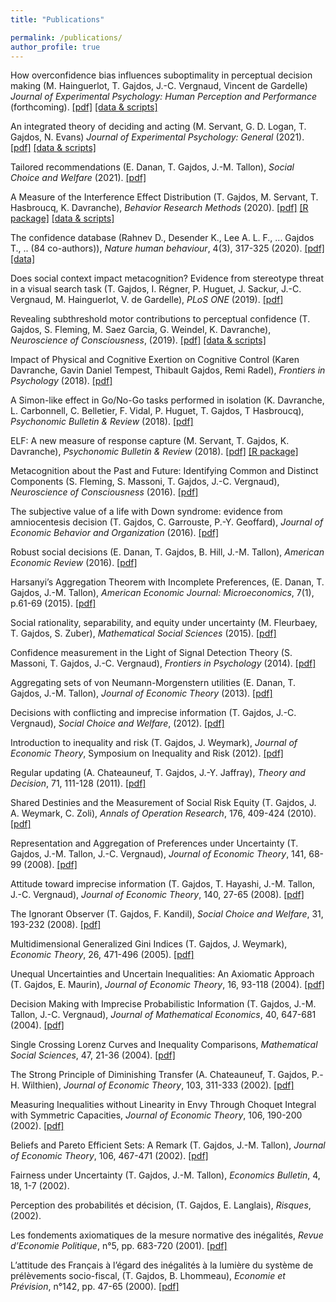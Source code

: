 ```yaml
---
title: "Publications"

permalink: /publications/
author_profile: true
---
```


How overconfidence bias influences suboptimality in perceptual decision making (M. Hainguerlot, T. Gajdos, J.-C. Vergnaud, Vincent de Gardelle) *Journal of Experimental Psychology: Human Perception and Performance* (forthcoming). [[pdf]](/assets/papiers/Hainguerlot2022.pdf) [[data & scripts]](https://osf.io/4qw9e/?view_only=48bae1de632c4ff895cfa49743b41dfa)

An integrated theory of deciding and acting (M. Servant, G. D. Logan, T. Gajdos, N. Evans) *Journal of Experimental Psychology: General* (2021). [[pdf]](/assets/papiers/dtdm.pdf) [[data & scripts]](https://osf.io/r5c2b/)

Tailored recommendations (E. Danan, T. Gajdos, J.-M. Tallon),  *Social Choice and Welfare* (2021). [[pdf]](/assets/papiers/DananGajdosTallon2021.pdf)

A Measure of the Interference Effect Distribution (T. Gajdos, M. Servant, T. Hasbroucq, K. Davranche),   *Behavior Research Methods* (2020). [[pdf]](/assets/papiers/GajdosServant2020.pdf) [[R package]](https://github.com/thibault-gajdos/RTconflict) [[data & scripts]](https://osf.io/5r8mq/)

The confidence database (Rahnev D., Desender K., Lee A. L. F., ... Gajdos T., .. (84 co-authors)), *Nature human behaviour*, 4(3), 317-325 (2020). [[pdf]](/assets/papiers/Rahnev2020.pdf) [[data]](https://osf.io/s46pr/)

Does social context impact metacognition? Evidence from stereotype threat in a visual search task (T. Gajdos, I. Régner, P. Huguet, J. Sackur, J.-C. Vergnaud, M. Hainguerlot, V. de Gardelle),  *PLoS ONE* (2019). [[pdf]](/assets/papiers/GajdosRegner2019)

Revealing subthreshold motor contributions to perceptual confidence (T. Gajdos, S. Fleming, M. Saez Garcia, G. Weindel, K. Davranche),  *Neuroscience of Consciousness*, (2019). [[pdf]](/assets/papiers/GajdosFleming2019.pdf)  [[data & scripts]](https://osf.io/56wxs/?view_only=1cd944d3c3554e4bbbacc5353ed532a5)

Impact of Physical and Cognitive Exertion on Cognitive Control (Karen Davranche, Gavin Daniel Tempest, Thibault Gajdos, Remi Radel), *Frontiers in Psychology* (2018). [[pdf]](/assets/papiers/DavrancheTempest2018.pdf) 

A Simon-like effect in Go/No-Go tasks performed in isolation (K. Davranche, L. Carbonnell, C. Belletier, F. Vidal, P. Huguet, T. Gajdos, T Hasbroucq),  *Psychonomic Bulletin & Review* (2018). [[pdf]](/assets/papiers/Davranche2018.pdf)

ELF: A new measure of response capture (M. Servant, T. Gajdos, K. Davranche),  *Psychonomic Bulletin & Review* (2018). [[pdf]](/assets/papiers/ServantGajdosDavranche2017.pdf) [[R package]](https://github.com/thibault-gajdos/RTconflict)

Metacognition about the Past and Future: Identifying Common and Distinct Components (S. Fleming, S. Massoni, T. Gajdos, J.-C. Vergnaud), *Neuroscience of Consciousness* (2016). [[pdf]](/assets/papiers/GajdosFleming2019.pdf)

The subjective value of a life with Down syndrome: evidence from amniocentesis decision (T. Gajdos, C. Garrouste,  P.-Y. Geoffard), *Journal of Economic Behavior and Organization* (2016). [[pdf]](/assets/papiers/GajdosGarrousteGeoffard2016.pdf)

Robust social decisions (E. Danan, T. Gajdos, B. Hill, J.-M. Tallon), *American Economic Review* (2016). [[pdf]](/assets/papiers/DGHV2016.pdf)

Harsanyi’s Aggregation Theorem with Incomplete Preferences, (E. Danan, T. Gajdos, J.-M. Tallon), *American Economic Journal: Microeconomics*, 7(1), p.61-69 (2015). [[pdf]](/assets/papiers/DananGajdosTallon2015.pdf)

Social rationality, separability, and equity under uncertainty (M. Fleurbaey, T. Gajdos, S. Zuber), *Mathematical Social Sciences* (2015). [[pdf]](/assets/papiers/FleurbaeyGajdosZuber2015.pdf)

Confidence measurement in the Light of Signal Detection Theory (S. Massoni, T. Gajdos, J.-C. Vergnaud), *Frontiers in Psychology* (2014). [[pdf]](/assets/papiers/MassoniGajdosVergnaud2014.pdf)

Aggregating sets of von Neumann-Morgenstern utilities (E. Danan, T. Gajdos, J.-M. Tallon), *Journal of Economic Theory* (2013). [[pdf]](/assets/papiers/DananGajdosTallon2012.pdf)

Decisions with conflicting and imprecise information (T. Gajdos,  J.-C. Vergnaud), *Social Choice and Welfare*, (2012). [[pdf]](/assets/papiers/GajdosVergnaud2012.pdf)

Introduction to inequality and risk (T. Gajdos, J. Weymark), *Journal of Economic Theory*, Symposium on Inequality and Risk (2012). [[pdf]](/assets/papiers/GajdosWeymark2012.pdf)

Regular updating (A. Chateauneuf, T. Gajdos, J.-Y. Jaffray), *Theory and Decision*, 71, 111-128 (2011). [[pdf]](/assets/papiers/ChateauneufGajdosJaffray2011.pdf)

Shared Destinies and the Measurement of Social Risk Equity (T. Gajdos, J. A. Weymark, C. Zoli), *Annals of Operation Research*, 176,  409-424 (2010). [[pdf]](/assets/papiers/GajdosWeymarkZoli2009.pdf)

Representation and Aggregation of Preferences under Uncertainty (T. Gajdos, J.-M. Tallon, J.-C. Vergnaud), *Journal of Economic Theory*, 141, 68-99 (2008). [[pdf]](/assets/papiers/GajdosTallonVergnaud2008.pdf)

Attitude toward imprecise information (T. Gajdos, T. Hayashi, J.-M. Tallon, J.-C. Vergnaud), *Journal of Economic Theory*, 140, 27-65 (2008). [[pdf]](/assets/papiers/GHTV2008.pdf)

The Ignorant Observer (T. Gajdos, F. Kandil), *Social Choice and Welfare*, 31, 193-232 (2008). [[pdf]](/assets/papiers/GajdosKandil2008.pdf)

Multidimensional Generalized Gini Indices (T. Gajdos, J. Weymark), *Economic Theory*, 26, 471-496 (2005). [[pdf]](/assets/papiers/GajdosWeymark2005.pdf)

Unequal Uncertainties and Uncertain Inequalities: An Axiomatic Approach (T. Gajdos, E. Maurin), *Journal of Economic Theory*, 16, 93-118 (2004). [[pdf]](/assets/papiers/GajdosMaurin2004.pdf)

Decision Making with Imprecise Probabilistic Information (T. Gajdos, J.-M. Tallon, J.-C. Vergnaud), *Journal of Mathematical Economics*, 40, 647-681 (2004). [[pdf]](/assets/papiers/GajdosTallonVergnaud2004.pdf)

Single Crossing Lorenz Curves and Inequality Comparisons, *Mathematical Social Sciences*, 47, 21-36 (2004). [[pdf]](/assets/papiers/Gajdos2004.pdf)

The Strong Principle of Diminishing Transfer (A. Chateauneuf, T. Gajdos, P.-H. Wilthien), *Journal of Economic Theory*, 103, 311-333 (2002). [[pdf]](/assets/papiers/ChateauneufGajdosWilthien2002.pdf)

Measuring Inequalities without Linearity in Envy Through Choquet Integral with Symmetric Capacities, *Journal of Economic Theory*, 106, 190-200 (2002). [[pdf]](/assets/papiers/Gajdos2002.pdf)

Beliefs and Pareto Efficient Sets: A Remark (T. Gajdos,  J.-M. Tallon), *Journal of Economic Theory*, 106, 467-471 (2002). [[pdf]](/assets/papiers/GajdosTallon2002.pdf)

Fairness under Uncertainty (T. Gajdos, J.-M. Tallon), *Economics Bulletin*, 4, 18, 1-7 (2002). 

Perception des probabilités et décision, (T. Gajdos, E. Langlais), *Risques*, (2002). 

Les fondements axiomatiques de la mesure normative des inégalités, *Revue d’Economie Politique*, n°5, pp. 683-720 (2001). [[pdf]](/assets/papiers/Gajdos2000.prd)

L’attitude des Français à l’égard des inégalités à la lumière du système de prélèvements socio-fiscal,  (T. Gajdos, B. Lhommeau), *Economie et Prévision*, n°142, pp. 47-65 (2000). [[pdf]](/assets/papiers/)
